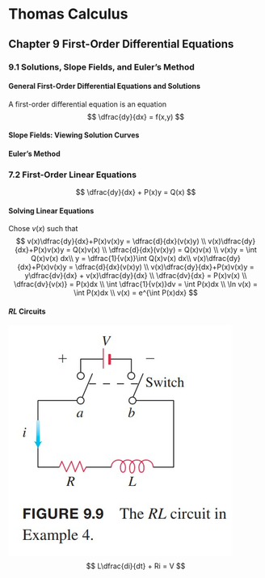 # Thomas Calculus
## Chapter 9 First-Order Differential Equations
### 9.1 Solutions, Slope Fields, and Euler’s Method
#### General First-Order Differential Equations and Solutions
A first-order differential equation is an equation
$$
\dfrac{dy}{dx} = f(x,y)
$$
#### Slope Fields: Viewing Solution Curves
#### Euler’s Method
### 7.2 First-Order Linear Equations
$$
\dfrac{dy}{dx} + P(x)y = Q(x)
$$
#### Solving Linear Equations
Chose $v(x)$ such that 
$$
v(x)\dfrac{dy}{dx}+P(x)v(x)y = \dfrac{d}{dx}(v(x)y)  \\
v(x)\dfrac{dy}{dx}+P(x)v(x)y = Q(x)v(x) \\
\dfrac{d}{dx}(v(x)y) =  Q(x)v(x) \\
v(x)y = \int Q(x)v(x) dx\\
y = \dfrac{1}{v(x)}\int  Q(x)v(x) dx\\
v(x)\dfrac{dy}{dx}+P(x)v(x)y = \dfrac{d}{dx}(v(x)y)  \\
v(x)\dfrac{dy}{dx}+P(x)v(x)y = y\dfrac{dv}{dx} + v(x)\dfrac{dy}{dx} \\
\dfrac{dv}{dx} = P(x)v(x) \\
\dfrac{dv}{v(x)} = P(x)dx \\
\int \dfrac{1}{v(x)}dv = \int P(x)dx \\
\ln v(x) = \int P(x)dx \\
v(x) = e^{\int P(x)dx}
$$
#### $RL$ Circuits
![](../images/Thomas%20Calculus/9-1.jpg)  
$$
L\dfrac{di}{dt} + Ri = V 
$$
